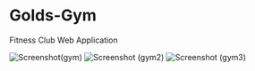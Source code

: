 # Golds-Gym
 Fitness Club Web Application
 
![Screenshot(gym)](https://github.com/Soumadeep360/Golds-Gym/assets/72089988/7b66f01f-791f-47b5-9c58-35a827c3c596)
![Screenshot (gym2)](https://github.com/Soumadeep360/Golds-Gym/assets/72089988/5d2cf532-1e2e-4ae6-814d-4ae0a866419d)
![Screenshot (gym3)](https://github.com/Soumadeep360/Golds-Gym/assets/72089988/be3b9d48-e8fa-4e4a-b9e1-f07da4fc8c53)
